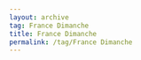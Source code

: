 ```yaml
---
layout: archive  
tag: France Dimanche  
title: France Dimanche  
permalink: /tag/France Dimanche
---
```

